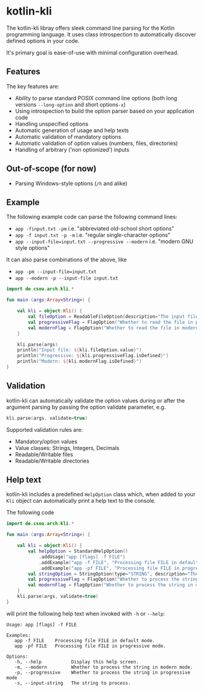 # kotlin-kli
The kotlin-kli libray offers sleek command line parsing for the Kotlin programming language. It uses class introspection to automatically discover defined options in your code.

It's primary goal is ease-of-use with minimal configuration overhead.

## Features

The key features are:
* Ability to parse standard POSIX command line options
  (both long versions `--long-option` and short options`-x`)
* Using introspection to build the option parser based on your application code
* Handling unspecified options
* Automatic generation of usage and help texts
* Automatic validation of mandatory options
* Automatic validation of option values (numbers, files, directories)
* Handling of arbitrary ('non optionized') inputs

## Out-of-scope (for now)

* Parsing Windows-style options (`/h` and alike)

## Example

The following example code can parse the following command lines:
* `app -finput.txt -pm` i.e. "abbreviated old-school short options"
* `app -f input.txt -p -m` i.e. "regular single-character options"
* `app --input-file=input.txt --progressive --modern` i.e. "modern GNU style options"

It can also parse combinations of the above, like
* `app -pm --input-file=input.txt`
* `app --modern -p --input-file input.txt`

```kotlin
import de.csou.arch.kli.*

fun main (args:Array<String>) {

    val kli = object:Kli() {
        val fileOption = ReadableFileOption(description="The input file to read.", shortId='f', longId="input-file")
        val progressiveFlag = FlagOption("Whether to read the file in progressive mode", 'p', "progressive")
        val modernFlag = FlagOption("Whether to read the file in modern mode.", 'm', "modern")
    }

    kli.parse(args)
    println("Input file: ${kli.fileOption.value}")
    println("Progressive: ${kli.progressiveFlag.isDefined}")
    println("Modern: ${kli.modernFlag.isDefined}")
}
```

## Validation

kotlin-kli can automatically validate the option values during or after the argument parsing by passing the option
validate parameter, e.g.
```kotlin
kli.parse(args, validate=true)
```

Supported validation rules are:
* Mandatory/option values 
* Value classes: Strings, Integers, Decimals 
* Readable/Writable files
* Readable/Writable directories

## Help text

kotlin-kli includes a predefined `HelpOption` class which, when added to your `Kli` object can automatically
print a help text to the console.

The following code 

```kotlin
import de.csou.arch.kli.*

fun main (args:Array<String>) {

    val kli = object:Kli() {
        val helpOption = StandardHelpOption()
            .addUsage("app [flags] -f FILE")
            .addExample("app -f FILE", "Processing file FILE in default mode.")
            .addExample("app -pf FILE", "Processing file FILE in progressive mode.")
        val stringOption = StringOption(type="STRING", description="The string to process.", shortId='s', longId="input-string", isMandatory=true)
        val progressiveFlag = FlagOption("Whether to process the string in progressive mode", 'p', "progressive")
        val modernFlag = FlagOption("Whether to process the string in modern mode.", 'm', "modern")
    }
    kli.parse(args, validate=true)
}
``` 

will print the following help text when invoked with `-h` or `--help`:

```
Usage: app [flags] -f FILE

Examples:
   app -f FILE    Processing file FILE in default mode.
   app -pf FILE   Processing file FILE in progressive mode.

Options:
   -h, --help           Display this help screen.
   -m, --modern         Whether to process the string in modern mode.
   -p, --progressive    Whether to process the string in progressive mode
   -s, --input-string   The string to process.
```
